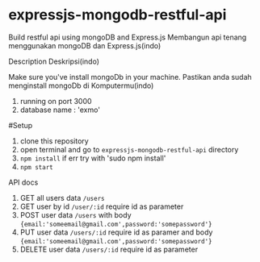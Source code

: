# expressjs-mongodb-restful-api

Build restful api using mongoDB and Express.js
Membangun api tenang menggunakan mongoDB dan Express.js(indo)

Description
Deskripsi(indo)

Make sure you've install mongoDb in your machine.
Pastikan anda sudah menginstall mongoDb di Komputermu(indo)

1. running on port 3000
2. database name : 'exmo'

#Setup

1. clone this repository
2. open terminal and go to `expressjs-mongodb-restful-api` directory
3. `npm install` if err try with 'sudo npm install'
4. `npm start`

API docs

1. GET all users data `/users`
2. GET user by id `/user/:id` require id as parameter
3. POST user data `/users` with body `{email:'someemail@gmail.com',password:'somepassword'}`
4. PUT user data `/users/:id` require id as paramer and body `{email:'someemail@gmail.com',password:'somepassword'}`
5. DELETE user data `/users/:id` require id as parameter
